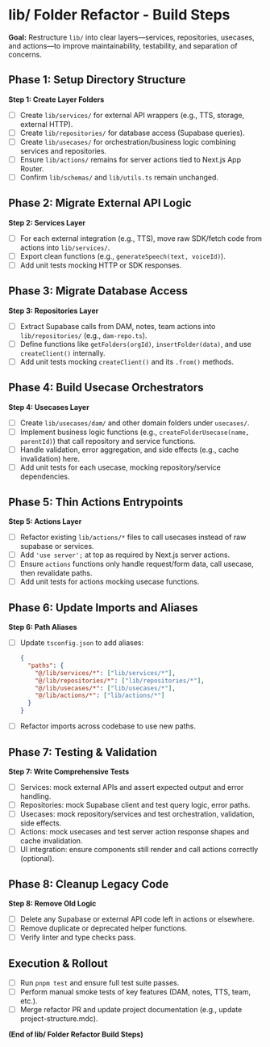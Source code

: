 # lib/ Folder Refactor - Build Steps

**Goal:** Restructure `lib/` into clear layers—services, repositories, usecases, and actions—to improve maintainability, testability, and separation of concerns.

## Phase 1: Setup Directory Structure

**Step 1: Create Layer Folders**
*   [ ] Create `lib/services/` for external API wrappers (e.g., TTS, storage, external HTTP).
*   [ ] Create `lib/repositories/` for database access (Supabase queries).
*   [ ] Create `lib/usecases/` for orchestration/business logic combining services and repositories.
*   [ ] Ensure `lib/actions/` remains for server actions tied to Next.js App Router.
*   [ ] Confirm `lib/schemas/` and `lib/utils.ts` remain unchanged.

## Phase 2: Migrate External API Logic

**Step 2: Services Layer**
*   [ ] For each external integration (e.g., TTS), move raw SDK/fetch code from actions into `lib/services/`.
*   [ ] Export clean functions (e.g., `generateSpeech(text, voiceId)`).
*   [ ] Add unit tests mocking HTTP or SDK responses.

## Phase 3: Migrate Database Access

**Step 3: Repositories Layer**
*   [ ] Extract Supabase calls from DAM, notes, team actions into `lib/repositories/` (e.g., `dam-repo.ts`).
*   [ ] Define functions like `getFolders(orgId)`, `insertFolder(data)`, and use `createClient()` internally.
*   [ ] Add unit tests mocking `createClient()` and its `.from()` methods.

## Phase 4: Build Usecase Orchestrators

**Step 4: Usecases Layer**
*   [ ] Create `lib/usecases/dam/` and other domain folders under `usecases/`.
*   [ ] Implement business logic functions (e.g., `createFolderUsecase(name, parentId)`) that call repository and service functions.
*   [ ] Handle validation, error aggregation, and side effects (e.g., cache invalidation) here.
*   [ ] Add unit tests for each usecase, mocking repository/service dependencies.

## Phase 5: Thin Actions Entrypoints

**Step 5: Actions Layer**
*   [ ] Refactor existing `lib/actions/*` files to call usecases instead of raw supabase or services.
*   [ ] Add `'use server';` at top as required by Next.js server actions.
*   [ ] Ensure `actions` functions only handle request/form data, call usecase, then revalidate paths.
*   [ ] Add unit tests for actions mocking usecase functions.

## Phase 6: Update Imports and Aliases

**Step 6: Path Aliases**
*   [ ] Update `tsconfig.json` to add aliases:
    ```json
    {
      "paths": {
        "@/lib/services/*": ["lib/services/*"],
        "@/lib/repositories/*": ["lib/repositories/*"],
        "@/lib/usecases/*": ["lib/usecases/*"],
        "@/lib/actions/*": ["lib/actions/*"]
      }
    }
    ```
*   [ ] Refactor imports across codebase to use new paths.

## Phase 7: Testing & Validation

**Step 7: Write Comprehensive Tests**
*   [ ] Services: mock external APIs and assert expected output and error handling.
*   [ ] Repositories: mock Supabase client and test query logic, error paths.
*   [ ] Usecases: mock repository/services and test orchestration, validation, side effects.
*   [ ] Actions: mock usecases and test server action response shapes and cache invalidation.
*   [ ] UI integration: ensure components still render and call actions correctly (optional).

## Phase 8: Cleanup Legacy Code

**Step 8: Remove Old Logic**
*   [ ] Delete any Supabase or external API code left in actions or elsewhere.
*   [ ] Remove duplicate or deprecated helper functions.
*   [ ] Verify linter and type checks pass.

## Execution & Rollout

*   [ ] Run `pnpm test` and ensure full test suite passes.
*   [ ] Perform manual smoke tests of key features (DAM, notes, TTS, team, etc.).
*   [ ] Merge refactor PR and update project documentation (e.g., update project-structure.mdc).

**(End of lib/ Folder Refactor Build Steps)** 